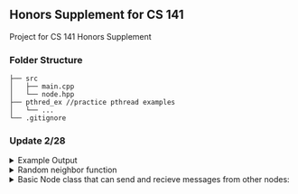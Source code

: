 ## Honors Supplement for CS 141
Project for CS 141 Honors Supplement

### Folder Structure

```
├── src
│   ├── main.cpp
│   └── node.hpp
├── pthred_ex //practice pthread examples
│   └── ...
└── .gitignore
```

### Update 2/28

<details>
<summary> Example Output </summary>
<br>

```
Node 1 added
Node 2 added
Node 3 added
Adding Random Neighbors
Edge from Node 1 to Node 2 added
Edge from Node 2 to Node 3 added
Node 1 is waiting
Node 3 is waiting
Node 1 is activated, setting accumulated to 1
Node 1 is running
Node 1 is sending a message to Node2
Accumulated value for Node 1 is 1
Weight for Node 1 to Node 2 is 4
Message is 4
Node 2 is activated, setting accumulated to 4
Node 2 is running
Node 2 is sending a message to Node3
Accumulated value for Node 2 is 4
Weight for Node 2 to Node 3 is 3
Message is 12
Node 3 is activated, setting accumulated to 12
Node 3 is running
Total Value is 12
```
</details>

<details>
<summary> Random neighbor function </summary>
<br>

- This funciton still needs adjustments to avoid reflexive edges and repeat edges

```cpp
void random_neighbors(vector<Node *> nodes, int number_neighbors) {
  cout << "Adding Random Neighbors\n";
  int size = nodes.size();
  int i = 0;
  while (i < number_neighbors) {
    int from = rand() % size;
    int to = rand() % size;
    if (from == to) {
      continue;
    }

    nodes[from]->add_neighbor(nodes[to], rand() % 5 + 1);
    cout << "Edge from Node " << from + 1 << " to Node " << to + 1
         << " added\n";
    i++;
  }
}
```
</details>
<details>
<summary>Basic Node class that can send and recieve messages from other nodes:</summary>
<br>

```cpp
class Node{
    Node(int _id);
    ~Node();

    void add_neighbor(Node *neighbor, double weight);
    void* run();
    void start_thread();
    void join_thread();
    void activate();
    void deactivate();
    static void* thread_helper(void* instance);
}
```
</details>



